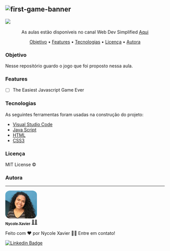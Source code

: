 ![first-game-banner](https://user-images.githubusercontent.com/74930052/131051867-5d1e3a1e-a8e2-432f-8883-ccf66ee6e3ed.png)
----
<img src="https://img.shields.io/static/v1?label=Status&message=incomplete&color=ff0000&style=for-the-badge&logo=ghost"/>
 
<p align="center">As aulas estão disponíveis no canal Web Dev Simplified <a href="https://www.youtube.com/watch?v=28VfzEiJgy4&t=1300s" > Aqui </a> </p>

<p align="center">
 <a href="#objetivo">Objetivo</a> •
 <a href="#features">Features</a> • 
 <a href="#tecnologias">Tecnologias</a> •
 <a href="#licença">Licença</a> • 
 <a href="#autora">Autora</a>
</p>

### Objetivo
Nesse repositório guardo o jogo que foi proposto nessa aula. 

### Features

- [ ] The Easiest Javascript Game Ever

### Tecnologias

As seguintes ferramentas foram usadas na construção do projeto:

- [Visual Studio Code](https://code.visualstudio.com/download)
- [Java Script](https://www.javascript.com/)
- [HTML](https://developer.mozilla.org/en-US/docs/Glossary/HTML5)
- [CSS3](https://developer.mozilla.org/en-US/docs/Web/CSS)

### Licença

MIT License ©

### Autora
---

<a href="https://nycole-xavierr.medium.com/">
 <img style="border-radius: 15%;" src="assets/eu01.jpeg" width="100px;" alt=""/>
 <br />
 <sub><b>Nycole Xavier</b></sub></a> <a href="https://nycole-xavierr.medium.com/" title="Medium">👩‍💻</a>


Feito com ❤️ por Nycole Xavier 👋🏽 Entre em contato!

[![Linkedin Badge](https://img.shields.io/badge/-NycoleXavier-blue?style=flat-square&logo=Linkedin&logoColor=white&link=https://https://www.linkedin.com/in/nycole-xavier-641271202/)](https://www.linkedin.com/in/nycole-xavier-641271202/) 
